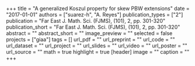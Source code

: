 +++
title = "A generalized Koszul property for skew PBW extensions"
date = "2017-01-01"
authors = ["suarez-h", "A. Reyes"]
publication_types = ["2"]
publication = "Far East J.  Math. Sci. (FJMS), (101), 2, pp. 301-320"
publication_short = "Far East J.  Math. Sci. (FJMS), (101), 2, pp. 301-320"
abstract = ""
abstract_short = ""
image_preview = ""
selected = false
projects = ["giaa"]
tags = []
url_pdf = ""
url_preprint = ""
url_code = ""
url_dataset = ""
url_project = ""
url_slides = ""
url_video = ""
url_poster = ""
url_source = ""
math = true
highlight = true
[header]
image = ""
caption = ""
+++
